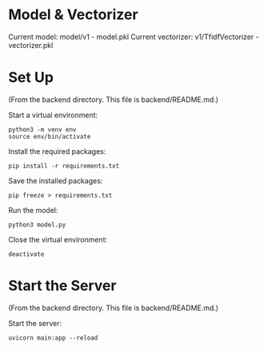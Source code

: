 # Model & Vectorizer

Current model: model/v1 - model.pkl
Current vectorizer: v1/TfidfVectorizer - vectorizer.pkl

# Set Up

(From the backend directory. This file is backend/README.md.)

Start a virtual environment:

```
python3 -m venv env
source env/bin/activate
```

Install the required packages:

```
pip install -r requirements.txt
```

Save the installed packages:

```
pip freeze > requirements.txt
```

Run the model:

```
python3 model.py
```

Close the virtual environment:

```
deactivate
```

# Start the Server

(From the backend directory. This file is backend/README.md.)

Start the server:

```
uvicorn main:app --reload
```
